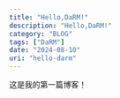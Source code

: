 ```yaml
---
title: "Hello,DaRM!" 
description: "Hello,DaRM!" 
category: "BLOG" 
tags: ["DaRM"]
date: "2024-08-10" 
uri: "hello-darm"
---
```


这是我的第一篇博客！